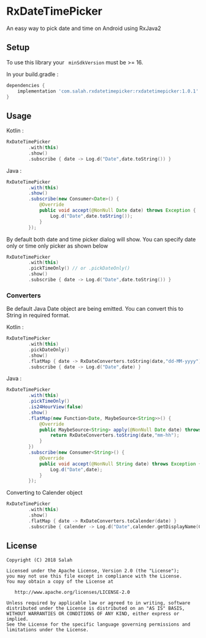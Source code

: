 # RxDateTimePicker
An easy way to pick date and time on Android using RxJava2


## Setup

To use this library your ` minSdkVersion` must be >= 16.

In your build.gradle :

```gradle
dependencies {
    implementation 'com.salah.rxdatetimepicker:rxdatetimepicker:1.0.1'
}
```


## Usage

Kotlin :
```kotlin
RxDateTimePicker
        .with(this)
        .show()
        .subscribe { date -> Log.d("Date",date.toString()) }
```

Java :
```java
RxDateTimePicker
        .with(this)
        .show()
        .subscribe(new Consumer<Date>() {
            @Override
            public void accept(@NonNull Date date) throws Exception {
                Log.d("Date",date.toString());
            }
        });
```
By default both date and time picker dialog will show. You can specify date only or time only picker as shown below

```kotlin
RxDateTimePicker
        .with(this)
        .pickTimeOnly() // or .pickDateOnly()
        .show()
        .subscribe { date -> Log.d("Date",date.toString()) }
```

### Converters

Be default Java Date object are being emitted. You can convert this to String in required format.

Kotlin :
```kotlin
RxDateTimePicker
        .with(this)
        .pickDateOnly()
        .show()
        .flatMap { date -> RxDateConverters.toString(date,"dd-MM-yyyy") }
        .subscribe { date -> Log.d("Date",date) }
```

Java :
```java
RxDateTimePicker
        .with(this)
        .pickTimeOnly()
        .is24HourView(false)
        .show()
        .flatMap(new Function<Date, MaybeSource<String>>() {
            @Override
            public MaybeSource<String> apply(@NonNull Date date) throws Exception {
                return RxDateConverters.toString(date,"mm-hh");
            }
        })
        .subscribe(new Consumer<String>() {
            @Override
            public void accept(@NonNull String date) throws Exception {
                Log.d("Date",date);
            }
        });
```

Converting to Calender object
```kotlin
RxDateTimePicker
        .with(this)
        .show()
        .flatMap { date -> RxDateConverters.toCalender(date) }
        .subscribe { calender -> Log.d("Date",calender.getDisplayName(Calendar.MONTH, LONG,Locale.US)) }
```

License
-------

    Copyright (C) 2018 Salah

    Licensed under the Apache License, Version 2.0 (the "License");
    you may not use this file except in compliance with the License.
    You may obtain a copy of the License at

       http://www.apache.org/licenses/LICENSE-2.0

    Unless required by applicable law or agreed to in writing, software
    distributed under the License is distributed on an "AS IS" BASIS,
    WITHOUT WARRANTIES OR CONDITIONS OF ANY KIND, either express or implied.
    See the License for the specific language governing permissions and
    limitations under the License.







